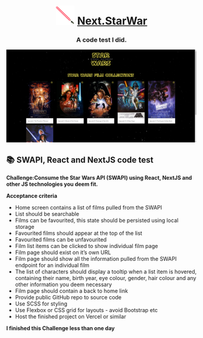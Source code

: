 <h1 align="center"><img alt="star war saber" src="https://github.com/Halmesn/next-star-war/blob/main/public/misc/saber.gif" /> <a href="https://next-star-war.vercel.app/">Next.StarWar</a></h1>
<h3 align="center">A code test I did.</h3>

<div align="center">
    <img alt="Project screenshot" src="https://github.com/Halmesn/next-star-war/blob/main/public/misc/screenshot.png" />
</div>

## 📚 SWAPI, React and NextJS code test

**Challenge:Consume the Star Wars API (SWAPI) using React, NextJS and other JS technologies you deem fit.**

**Acceptance criteria**

- Home screen contains a list of films pulled from the SWAPI
- List should be searchable
- Films can be favourited, this state should be persisted using local storage
- Favourited films should appear at the top of the list
- Favourited films can be unfavourited
- Film list items can be clicked to show individual film page
- Film page should exist on it’s own URL
- Film page should show all the information pulled from the SWAPI endpoint for an individual film
- The list of characters should display a tooltip when a list item is hovered, containing their name, birth year, eye colour, gender, hair colour and any other information you deem necessary
- Film page should contain a back to home link
- Provide public GitHub repo to source code
- Use SCSS for styling
- Use Flexbox or CSS grid for layouts - avoid Bootstrap etc
- Host the finished project on Vercel or similar

**I finished this Challenge less than one day**
